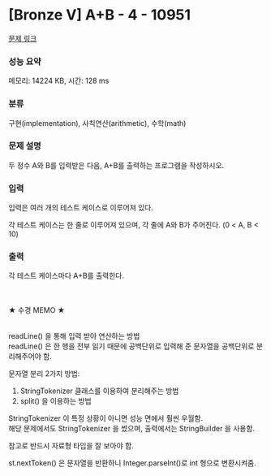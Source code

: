 # [Bronze V] A+B - 4 - 10951 

[문제 링크](https://www.acmicpc.net/problem/10951) 

### 성능 요약

메모리: 14224 KB, 시간: 128 ms

### 분류

구현(implementation), 사칙연산(arithmetic), 수학(math)

### 문제 설명

<p>두 정수 A와 B를 입력받은 다음, A+B를 출력하는 프로그램을 작성하시오.</p>

### 입력 

 <p>입력은 여러 개의 테스트 케이스로 이루어져 있다.</p>

<p>각 테스트 케이스는 한 줄로 이루어져 있으며, 각 줄에 A와 B가 주어진다. (0 < A, B < 10)</p>

### 출력 

 <p>각 테스트 케이스마다 A+B를 출력한다.</p>

<br/>
<br/>
★ 수경 MEMO ★ <br/><br/>

readLine() 을 통해 입력 받아 연산하는 방법 <br/>
readLine() 은 한 행을 전부 읽기 때문에 공백단위로 입력해 준 문자열을 공백단위로 분리해주어야 함.

문자열 분리 2가지 방법:

1. StringTokenizer 클래스를 이용하여 분리해주는 방법
2. split() 을 이용하는 방법

StringTokenizer 이 특정 상황이 아니면 성능 면에서 훨씬 우월함.<br/>
해당 문제에서도 StringTokenizer 을 썼으며, 출력에서는 StringBuilder 을 사용함.

참고로 반드시 자료형 타입을 잘 보아야 함.

st.nextToken() 은 문자열을 반환하니 Integer.parseInt()로 int 형으로 변환시켜줌.
